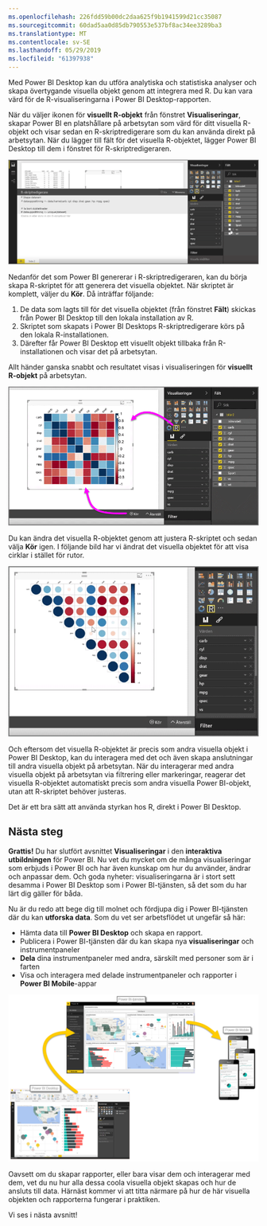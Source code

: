 ```yaml
---
ms.openlocfilehash: 226fdd59b00dc2daa625f9b1941599d21cc35087
ms.sourcegitcommit: 60dad5aa0d85db790553e537bf8ac34ee3289ba3
ms.translationtype: MT
ms.contentlocale: sv-SE
ms.lasthandoff: 05/29/2019
ms.locfileid: "61397938"
---
```

Med Power BI Desktop kan du utföra analytiska och statistiska analyser och skapa övertygande visuella objekt genom att integrera med R. Du kan vara värd för de R-visualiseringarna i Power BI Desktop-rapporten.

När du väljer ikonen för **visuellt R-objekt** från fönstret **Visualiseringar**, skapar Power BI en platshållare på arbetsytan som värd för ditt visuella R-objekt och visar sedan en R-skriptredigerare som du kan använda direkt på arbetsytan. När du lägger till fält för det visuella R-objektet, lägger Power BI Desktop till dem i fönstret för R-skriptredigeraren.

![](media/3-11h-r-visual-integration/3-11h_1.png)

Nedanför det som Power BI genererar i R-skriptredigeraren, kan du börja skapa R-skriptet för att generera det visuella objektet. När skriptet är komplett, väljer du **Kör**. Då inträffar följande:

1. De data som lagts till för det visuella objektet (från fönstret **Fält**) skickas från Power BI Desktop till den lokala installation av R.
2. Skriptet som skapats i Power BI Desktops R-skriptredigerare körs på den lokala R-installationen.
3. Därefter får Power BI Desktop ett visuellt objekt tillbaka från R-installationen och visar det på arbetsytan.

Allt händer ganska snabbt och resultatet visas i visualiseringen för **visuellt R-objekt** på arbetsytan.

![](media/3-11h-r-visual-integration/3-11h_2.png)

Du kan ändra det visuella R-objektet genom att justera R-skriptet och sedan välja **Kör** igen. I följande bild har vi ändrat det visuella objektet för att visa cirklar i stället för rutor.

![](media/3-11h-r-visual-integration/3-11h_3.png)

Och eftersom det visuella R-objektet är precis som andra visuella objekt i Power BI Desktop, kan du interagera med det och även skapa anslutningar till andra visuella objekt på arbetsytan. När du interagerar med andra visuella objekt på arbetsytan via filtrering eller markeringar, reagerar det visuella R-objektet automatiskt precis som andra visuella Power BI-objekt, utan att R-skriptet behöver justeras.

Det är ett bra sätt att använda styrkan hos R, direkt i Power BI Desktop.

## <a name="next-steps"></a>Nästa steg
**Grattis!** Du har slutfört avsnittet **Visualiseringar** i den **interaktiva utbildningen** för Power BI. Nu vet du mycket om de många visualiseringar som erbjuds i Power BI och har även kunskap om hur du använder, ändrar och anpassar dem. Och goda nyheter: visualiseringarna är i stort sett desamma i Power BI Desktop som i Power BI-tjänsten, så det som du har lärt dig gäller för båda.

Nu är du redo att bege dig till molnet och fördjupa dig i Power BI-tjänsten där du kan **utforska data**. Som du vet ser arbetsflödet ut ungefär så här:

* Hämta data till **Power BI Desktop** och skapa en rapport.
* Publicera i Power BI-tjänsten där du kan skapa nya **visualiseringar** och instrumentpaneler
* **Dela** dina instrumentpaneler med andra, särskilt med personer som är i farten
* Visa och interagera med delade instrumentpaneler och rapporter i **Power BI Mobile**-appar

![](media/3-11h-r-visual-integration/c0a1_1.png)

Oavsett om du skapar rapporter, eller bara visar dem och interagerar med dem, vet du nu hur alla dessa coola visuella objekt skapas och hur de ansluts till data. Härnäst kommer vi att titta närmare på hur de här visuella objekten och rapporterna fungerar i praktiken.

Vi ses i nästa avsnitt!

